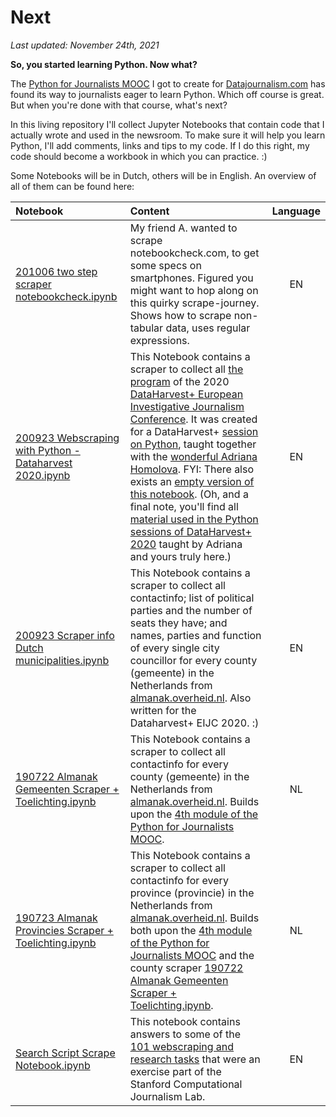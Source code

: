 # Next
*Last updated: November 24th, 2021*

**So, you started learning Python. Now what?**

The [Python for Journalists MOOC](https://datajournalism.com/watch/python-for-journalists) I got to create for [Datajournalism.com](https://datajournalism.com) has found its way to journalists eager to learn Python. Which off course is great. But when you're done with that course, what's next?

In this living repository I'll collect Jupyter Notebooks that contain code that I actually wrote and used in the newsroom. To make sure it will help you learn Python, I'll add comments, links and tips to my code. If I do this right, my code should become a workbook in which you can practice. :)

Some Notebooks will be in Dutch, others will be in English. An overview of all of them can be found here:


| Notebook| Content | Language |
| :------------- |:-------------|:-----:|
| [201006 two step scraper notebookcheck.ipynb](https://github.com/winnydejong/next/blob/master/201006%20two%20step%20scraper%20notebookcheck.ipynb) | My friend A. wanted to scrape notebookcheck.com, to get some specs on smartphones. Figured you might want to hop along on this quirky scrape-journey. Shows how to scrape non-tabular data, uses regular expressions. | EN |
| [200923 Webscraping with Python - Dataharvest 2020.ipynb](https://github.com/winnydejong/next/blob/master/200923%20Webscraping%20with%20Python%20-%20Dataharvest%202020%20%5Bcomplete%5D.ipynb) | This Notebook contains a scraper to collect all [the program](dataharvesteijc2020.sched.com/) of the 2020 [DataHarvest+ European Investigative Journalism Conference](https://dataharvest.eu/). It was created for a DataHarvest+ [session on Python](https://dataharvesteijc2020.sched.com/event/dkjh/data-analysis-with-pandas-on-jupyter-3?iframe=no), taught together with the [wonderful Adriana Homolova](https://github.com/zufanka). FYI: There also exists an [empty version of this notebook](https://github.com/winnydejong/next/blob/master/200923%20Webscraping%20with%20Python%20-%20Dataharvest%202020%20%5Bempty%5D.ipynb). (Oh, and a final note, you'll find all [material used in the Python sessions of DataHarvest+ 2020](https://github.com/zufanka/DataAnalysisPython_DataHarvest2020) taught by Adriana and yours truly here.) | EN |
| [200923 Scraper info Dutch municipalities.ipynb](https://github.com/winnydejong/next/blob/master/200923%20Scraper%20info%20Dutch%20municipalities.ipynb) | This Notebook contains a scraper to collect all contactinfo; list of political parties and the number of seats they have; and names, parties and function of every single city councillor for every county (gemeente) in the Netherlands from [almanak.overheid.nl](https://almanak.overheid.nl/). Also written for the Dataharvest+ EIJC 2020. :) | EN |
| [190722 Almanak Gemeenten Scraper + Toelichting.ipynb](https://github.com/winnydejong/next/blob/master/190722%20Almanak%20Gemeenten%20Scraper%20%2B%20Toelichting.ipynb) | This Notebook contains a scraper to collect all contactinfo for every county (gemeente) in the Netherlands from [almanak.overheid.nl](https://almanak.overheid.nl/). Builds upon the [4th module of the Python for Journalists MOOC](https://datajournalism.com/watch/python-for-journalists). | NL  |
| [190723 Almanak Provincies Scraper + Toelichting.ipynb](https://github.com/winnydejong/next/blob/master/190723%20Almanak%20Provincies%20Scraper%20%2B%20Toelichting.ipynb) | This Notebook contains a scraper to collect all contactinfo for every province (provincie) in the Netherlands from [almanak.overheid.nl](https://almanak.overheid.nl/). Builds both upon the [4th module of the Python for Journalists MOOC](https://datajournalism.com/watch/python-for-journalists) and the county scraper [190722 Almanak Gemeenten Scraper + Toelichting.ipynb](https://github.com/winnydejong/next/blob/master/190722%20Almanak%20Gemeenten%20Scraper%20%2B%20Toelichting.ipynb). | NL |
| [Search Script Scrape Notebook.ipynb](https://github.com/winnydejong/next/blob/master/Search%20Script%20Scrape%20Notebook.ipynb) | This notebook contains answers to some of the [101 webscraping and research tasks](https://github.com/stanfordjournalism/search-script-scrape) that were an exercise part of the Stanford Computational Journalism Lab. | EN  | 
